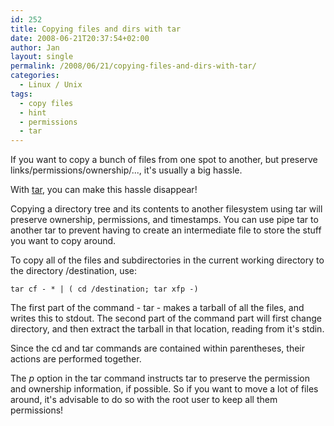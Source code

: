 ```yaml
---
id: 252
title: Copying files and dirs with tar
date: 2008-06-21T20:37:54+02:00
author: Jan
layout: single
permalink: /2008/06/21/copying-files-and-dirs-with-tar/
categories:
  - Linux / Unix
tags:
  - copy files
  - hint
  - permissions
  - tar
---
```

If you want to copy a bunch of files from one spot to another, but preserve links/permissions/ownership/..., it's usually a big hassle.

With [tar](http://en.wikipedia.org/wiki/Tar_(file_format)), you can make this hassle disappear!

Copying a directory tree and its contents to another filesystem using tar will preserve ownership, permissions, and timestamps. You can use pipe tar to another tar to prevent having to create an intermediate file to store the stuff you want to copy around.

To copy all of the files and subdirectories in the current working directory to the directory /destination, use: 

`tar cf - * | ( cd /destination; tar xfp -)`

The first part of the command - tar - makes a tarball of all the files, and writes this to stdout. The second part of the command part will first change directory, and then extract the tarball in that location, reading from it's stdin. 

Since the cd and tar commands are contained within parentheses, their actions are performed together. 

The _p_ option in the tar command instructs tar to preserve the permission and ownership information, if possible. So if you want to move a lot of files around, it's advisable to do so with the root user to keep all them permissions!